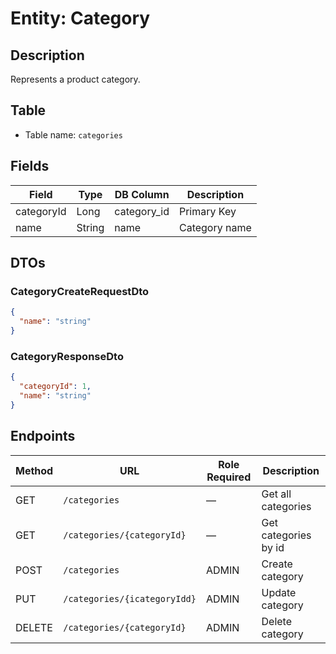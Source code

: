 # Entity: Category

## Description
Represents a product category.

## Table
- Table name: `categories`

## Fields

| Field      | Type   | DB Column     | Description          |
|------------|--------|---------------|----------------------|
| categoryId | Long   | category_id   | Primary Key          |
| name       | String | name          | Category name        |

## DTOs

### CategoryCreateRequestDto

```json
{
  "name": "string"
}
```

### CategoryResponseDto

```json
{
  "categoryId": 1,
  "name": "string"
}
```

## Endpoints

| Method | URL                          | Role Required | Description          |
|--------|------------------------------|---------------|----------------------|
| GET    | `/categories`                | —             | Get all categories   |
| GET    | `/categories/{categoryId}`   | —             | Get categories by id |
| POST   | `/categories`                | ADMIN         | Create category      |
| PUT    | `/categories/{icategoryIdd}` | ADMIN         | Update category      |
| DELETE | `/categories/{categoryId}`   | ADMIN         | Delete category      |